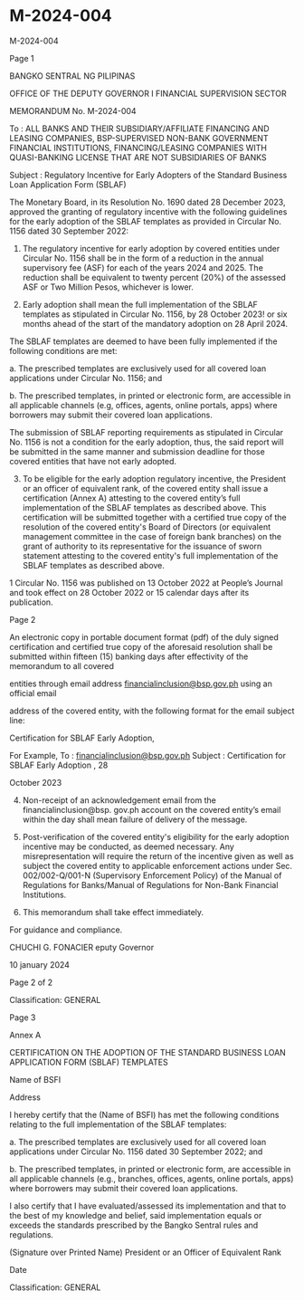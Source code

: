# M-2024-004

M-2024-004

Page 1

BANGKO SENTRAL NG PILIPINAS

OFFICE OF THE DEPUTY GOVERNOR I FINANCIAL SUPERVISION SECTOR

MEMORANDUM No. M-2024-004

To : ALL BANKS AND THEIR SUBSIDIARY/AFFILIATE FINANCING AND LEASING COMPANIES, BSP-SUPERVISED NON-BANK GOVERNMENT FINANCIAL INSTITUTIONS, FINANCING/LEASING COMPANIES WITH QUASI-BANKING LICENSE THAT ARE NOT SUBSIDIARIES OF BANKS

Subject : Regulatory Incentive for Early Adopters of the Standard Business Loan Application Form (SBLAF)

The Monetary Board, in its Resolution No. 1690 dated 28 December 2023, approved the granting of regulatory incentive with the following guidelines for the early adoption of the SBLAF templates as provided in Circular No. 1156 dated 30 September 2022:

1. The regulatory incentive for early adoption by covered entities under Circular No. 1156 shall be in the form of a reduction in the annual supervisory fee (ASF) for each of the years 2024 and 2025. The reduction shall be equivalent to twenty percent (20%) of the assessed ASF or Two Million Pesos, whichever is lower.

2. Early adoption shall mean the full implementation of the SBLAF templates as stipulated in Circular No. 1156, by 28 October 2023! or six months ahead of the start of the mandatory adoption on 28 April 2024.

The SBLAF templates are deemed to have been fully implemented if the following conditions are met:

a. The prescribed templates are exclusively used for all covered loan applications under Circular No. 1156; and

b. The prescribed templates, in printed or electronic form, are accessible in all applicable channels (e.g, offices, agents, online portals, apps) where borrowers may submit their covered loan applications.

The submission of SBLAF reporting requirements as stipulated in Circular No. 1156 is not a condition for the early adoption, thus, the said report will be submitted in the same manner and submission deadline for those covered entities that have not early adopted.

3. To be eligible for the early adoption regulatory incentive, the President or an officer of equivalent rank, of the covered entity shall issue a certification (Annex A) attesting to the covered entity’s full implementation of the SBLAF templates as described above. This certification will be submitted together with a certified true copy of the resolution of the covered entity's Board of Directors (or equivalent management committee in the case of foreign bank branches) on the grant of authority to its representative for the issuance of sworn statement attesting to the covered entity's full implementation of the SBLAF templates as described above.

1 Circular No. 1156 was published on 13 October 2022 at People’s Journal and took effect on 28 October 2022 or 15 calendar days after its publication.

Page 2

An electronic copy in portable document format (pdf) of the duly signed certification and certified true copy of the aforesaid resolution shall be submitted within fifteen (15) banking days after effectivity of the memorandum to all covered

entities through email address financialinclusion@bsp.gov.ph using an official email

address of the covered entity, with the following format for the email subject line:

Certification for SBLAF Early Adoption<space><Name of Covered Entity>,<space><Date of Certification in dd month name yyyy>

For Example, To : financialinclusion@bsp.gov.ph Subject : Certification for SBLAF Early Adoption <ABC Bank>, 28

October 2023

4. Non-receipt of an acknowledgement email from the financialinclusion@bsp. gov.ph account on the covered entity’s email within the day shall mean failure of delivery of the message.

5. Post-verification of the covered entity's eligibility for the early adoption incentive may be conducted, as deemed necessary. Any misrepresentation will require the return of the incentive given as well as subject the covered entity to applicable enforcement actions under Sec. 002/002-Q/001-N (Supervisory Enforcement Policy) of the Manual of Regulations for Banks/Manual of Regulations for Non-Bank Financial Institutions.

6. This memorandum shall take effect immediately.

For guidance and compliance.

CHUCHI G. FONACIER eputy Governor

10 january 2024

Page 2 of 2

Classification: GENERAL

Page 3

Annex A

CERTIFICATION ON THE ADOPTION OF THE STANDARD BUSINESS LOAN APPLICATION FORM (SBLAF) TEMPLATES

Name of BSFI

Address

I hereby certify that the (Name of BSFI) has met the following conditions relating to the full implementation of the SBLAF templates:

a. The prescribed templates are exclusively used for all covered loan applications under Circular No. 1156 dated 30 September 2022; and

b. The prescribed templates, in printed or electronic form, are accessible in all applicable channels (e.g., branches, offices, agents, online portals, apps) where borrowers may submit their covered loan applications.

I also certify that I have evaluated/assessed its implementation and that to the best of my knowledge and belief, said implementation equals or exceeds the standards prescribed by the Bangko Sentral rules and regulations.

(Signature over Printed Name) President or an Officer of Equivalent Rank

Date

Classification: GENERAL